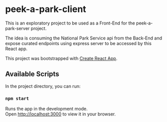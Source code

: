 # peek-a-park-client

This is an exploratory project to be used as a Front-End for the peek-a-park-server project.

The idea is consuming the National Park Service api from the Back-End and expose curated endpoints using express server to be accessed by this React app.


This project was bootstrapped with [Create React App](https://github.com/facebook/create-react-app).


## Available Scripts

In the project directory, you can run:

### `npm start`

Runs the app in the development mode.\
Open [http://localhost:3000](http://localhost:3000) to view it in your browser.
